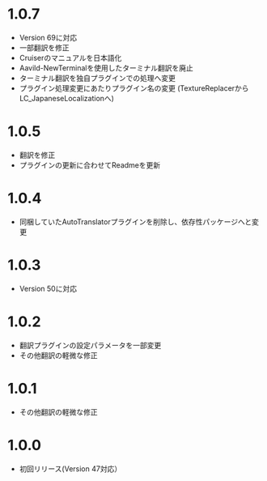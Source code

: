 # 1.0.7
- Version 69に対応
- 一部翻訳を修正
- Cruiserのマニュアルを日本語化
- Aavild-NewTerminalを使用したターミナル翻訳を廃止
- ターミナル翻訳を独自プラグインでの処理へ変更
- プラグイン処理変更にあたりプラグイン名の変更 (TextureReplacerからLC_JapaneseLocalizationへ)

# 1.0.5
- 翻訳を修正
- プラグインの更新に合わせてReadmeを更新

# 1.0.4
- 同梱していたAutoTranslatorプラグインを削除し、依存性パッケージへと変更

# 1.0.3
- Version 50に対応

# 1.0.2
- 翻訳プラグインの設定パラメータを一部変更
- その他翻訳の軽微な修正

# 1.0.1
- その他翻訳の軽微な修正

# 1.0.0
- 初回リリース(Version 47対応）
